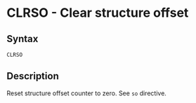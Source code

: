 # CLRSO - Clear structure offset

## Syntax
```assembly
CLRSO
```

## Description
Reset structure offset counter to zero.
See `so` directive.
